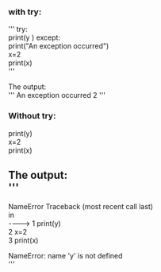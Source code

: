 ### with try:
'''
try:  
  print(y  )
except:  
  print("An exception occurred")  
x=2  
print(x)  
'''

The output:  
'''
An exception occurred
2
'''
### Without try:    
print(y)  
x=2  
print(x)  

The output:  
'''
---------------------------------------------------------------------------
NameError                                 Traceback (most recent call last)  
<ipython-input-9-5630af6d0bf1> in <module>  
----> 1 print(y)  
      2 x=2  
      3 print(x)  

NameError: name 'y' is not defined  
'''
